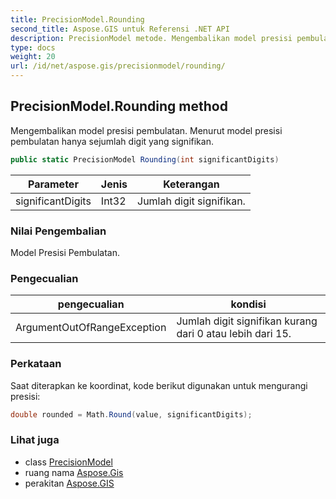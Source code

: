 ```yaml
---
title: PrecisionModel.Rounding
second_title: Aspose.GIS untuk Referensi .NET API
description: PrecisionModel metode. Mengembalikan model presisi pembulatan. Menurut model presisi pembulatan hanya sejumlah digit yang signifikan.
type: docs
weight: 20
url: /id/net/aspose.gis/precisionmodel/rounding/
---
```

## PrecisionModel.Rounding method

Mengembalikan model presisi pembulatan. Menurut model presisi pembulatan hanya sejumlah digit yang signifikan.

```csharp
public static PrecisionModel Rounding(int significantDigits)
```

| Parameter | Jenis | Keterangan |
| --- | --- | --- |
| significantDigits | Int32 | Jumlah digit signifikan. |

### Nilai Pengembalian

Model Presisi Pembulatan.

### Pengecualian

| pengecualian | kondisi |
| --- | --- |
| ArgumentOutOfRangeException | Jumlah digit signifikan kurang dari 0 atau lebih dari 15. |

### Perkataan

Saat diterapkan ke koordinat, kode berikut digunakan untuk mengurangi presisi:

```csharp
double rounded = Math.Round(value, significantDigits);
```

### Lihat juga

* class [PrecisionModel](../)
* ruang nama [Aspose.Gis](../../precisionmodel/)
* perakitan [Aspose.GIS](../../../)


